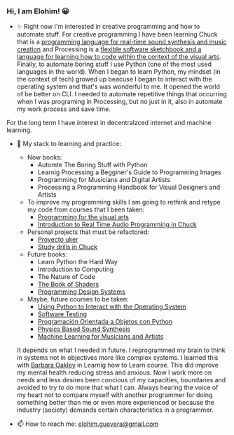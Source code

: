 ### Hi, I am Elohim! 😀
- ✨ Right now I'm interested in creative programming and how to automate stuff. For creative programming I have been learning Chuck that is a [programming language for real-time sound synthesis and music creation](https://chuck.cs.princeton.edu) and Processing is a [flexible software sketchbook and a language for learning how to code within the context of the visual arts](https://processing.org). Finally, to automate boring stuff I use Python (one of the most used languages in the world). When I began to learn Python, my mindset (in the context of tech) growed up beacuse I began to interact with the operating system and that's was wonderful to me. It opened the world of be better on CLI. I needed to automate repetitive things that occurring when I was programing in Processing, but no just in it, also in automate my work process and save time. 

For the long term I have interest in decentralzced internet and machine learning. 

- 🌱 My stack to learning and practice:
  * Now books:
    * Automte The Boring Stuff with Python
    * Learnig Processing a Begginer's Guide to Programming Images
    * Programming for Musicians and Digital Artists
    * Processing a Programming Handbook for Visual Designers and Artists
  * To improve my programming skills I am going to rethink and retype my code from courses that I been taken:
    * [Programming for the visual arts](https://github.com/elohimgv/programming-for-visual-arts-processing-version)
    * [Introduction to Real Time Audio Programming in Chuck](https://github.com/elohimgv/audio-programming-in-chuck)
  * Personal projects that must be refactored: 
    * [Proyecto uker](https://github.com/elohimgv/proyecto_uker)
    * [Study drills in Chuck](https://github.com/elohimgv/study-drills-in-chuck)
  * Future books:
    * Learn Python the Hard Way
    * Introduction to Computing 
    * The Nature of Code
    * [The Book of Shaders](https://thebookofshaders.com)
    * [Programming Design Systems](https://programmingdesignsystems.com/introduction/)
  * Maybe, future courses to be taken:  
    * [Using Python to Interact with the Operating System](https://www.coursera.org/learn/python-operating-system)
    * [Software Testing](https://www.udacity.com/course/software-testing--cs258)
    * [Programación Orientada a Objetos con Python](https://es.coursera.org/learn/programacion-python-objetos?=)
    * [Physics Based Sound Synthesis](https://www.kadenze.com/courses/physics-based-sound-synthesis-for-games-and-interactive-systems-iv/info)
    * [Machine Learning for Musicians and Artists](https://www.kadenze.com/courses/machine-learning-for-musicians-and-artists-v/info)
    
   It depends on what I needed in future. I reprogrammed my brain to think in systems not in objectives more like complex systems. I learned this with          [Barbara Oakley](https://www.coursera.org/learn/learning-how-to-learn) in Learnig how to Learn course. This did improve my mental health reducing stress    and anxious. Now I work more on needs and less desires been concious of my capacities, boundaries and avoided to try to do more that what I can. Always      hearing the voice of my heart not to compare myself with another programmer for doing something better than me or even more experienced or because the      industry (society) demands certain characteristics in a programmer.  
   
- 📫 How to reach me: elohim.guevara@gmail.com

<!--
**elohimgv/elohimgv** is a ✨ _special_ ✨ repository because its `README.md` (this file) appears on your GitHub profile.

Here are some ideas to get you started:

- 🔭 I’m currently working on ...
- 👯 I’m looking to collaborate on ...
- 🤔 I’m looking for help with ...
- 💬 Ask me about ...
- 📫 How to reach me: ...
- 😄 Pronouns: ...
- ⚡ Fun fact: ...
-->
